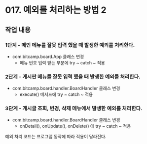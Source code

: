 # 017. 예외를 처리하는 방법 2

## 작업 내용

### 1단계 - 메인 메뉴를 잘못 입력 했을 때 발생한 예외를 처리한다.

- com.bitcamp.board.App 클래스 변경
  - 메뉴 번호 입력 받는 부분에 try ~ catch ~ 적용 

### 2단계 - 게시판 메뉴를 잘못 입력 했을 때 발생한 예외를 처리한다.

- com.bitcamp.board.handler.BoardHandler 클래스 변경
  - execute() 메서드에 try ~ catch ~ 적용

### 3단계 - 게시글 조회, 변경, 삭제 메뉴에서 발생한 예외를 처리한다.

- com.bitcamp.board.handler.BoardHandler 클래스 변경
  - onDetail(), onUpdate(), onDelete() 에 try ~ catch ~ 적용

예외 처리 코드는 프로그램 동작에 따라 적용이 달라진다.
  
